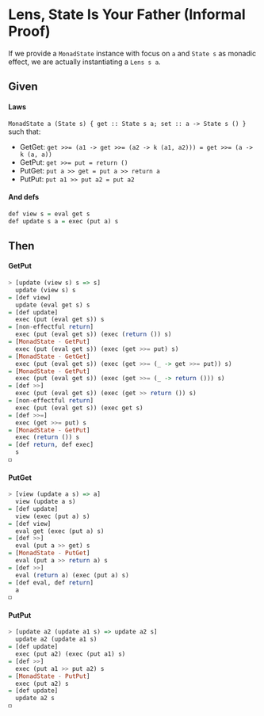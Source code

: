 # Lens, State Is Your Father (Informal Proof)

If we provide a `MonadState` instance with focus on `a` and `State s` as monadic
effect, we are actually instantiating a `Lens s a`.

## Given

#### Laws

`MonadState a (State s) { get :: State s a; set :: a -> State s () }` such that:
* GetGet: `get >>= (a1 -> get >>= (a2 -> k (a1, a2))) = get >>= (a -> k (a, a))`
* GetPut: `get >>= put = return ()`
* PutGet: `put a >> get = put a >> return a`
* PutPut: `put a1 >> put a2 = put a2`

#### And defs

```haskell
def view s = eval get s
def update s a = exec (put a) s
```

## Then

#### GetPut

```haskell
> [update (view s) s => s]
  update (view s) s
= [def view]
  update (eval get s) s
= [def update]
  exec (put (eval get s)) s
= [non-effectful return]
  exec (put (eval get s)) (exec (return ()) s)
= [MonadState - GetPut]
  exec (put (eval get s)) (exec (get >>= put) s)
= [MonadState - GetGet]
  exec (put (eval get s)) (exec (get >>= (_ -> get >>= put)) s)
= [MonadState - GetPut]
  exec (put (eval get s)) (exec (get >>= (_ -> return ())) s)
= [def >>]
  exec (put (eval get s)) (exec (get >> return ()) s)
= [non-effectful return]
  exec (put (eval get s)) (exec get s)
= [def >>=]
  exec (get >>= put) s
= [MonadState - GetPut]
  exec (return ()) s
= [def return, def exec]
  s
◻
```

#### PutGet

```haskell
> [view (update a s) => a]
  view (update a s)
= [def update]
  view (exec (put a) s)
= [def view]
  eval get (exec (put a) s)
= [def >>]
  eval (put a >> get) s
= [MonadState - PutGet]
  eval (put a >> return a) s
= [def >>]
  eval (return a) (exec (put a) s)
= [def eval, def return]
  a
◻
```

#### PutPut

```haskell
> [update a2 (update a1 s) => update a2 s]
  update a2 (update a1 s)
= [def update]
  exec (put a2) (exec (put a1) s)
= [def >>]
  exec (put a1 >> put a2) s
= [MonadState - PutPut]
  exec (put a2) s
= [def update]
  update a2 s
◻
```
